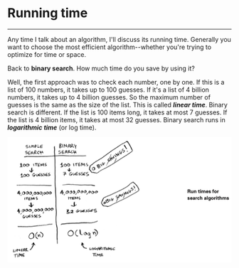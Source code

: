 # Running time
---
Any time I talk about an algorithm, I'll discuss its running time. Generally you want to choose the most efficient algorithm--whether you're trying to optimize for time or space.

Back to **binary search**. How much time do you save by using it? 

Well, the first approach was to check each number, one by one. If this is a list of 100 numbers, it takes up to 100 guesses. If it's a list of 4 billion numbers, it takes up to 4 billion guesses. So the maximum number of guesses is the same as the size of the list. This is called ***linear time***.
Binary search is different. If the list is 100 items long, it takes at most 7 guesses. If the list is 4 billion items, it takes at most 32 guesses. Binary search runs in ***logarithmic time*** (or log time).

![Running Time](img/run_time_for_bin_search.png)